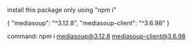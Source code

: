 install this package only using "npm i"

{
"mediasoup": "^3.12.8",
"mediasoup-client": "^3.6.98"
}

command:
npm i mediasoup@3.12.8 mediasoup-client@3.6.98
